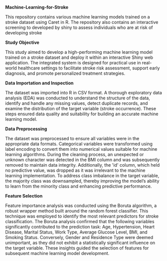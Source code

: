 **Machine-Learning-for-Stroke**

This repository contains various machine learning models trained on a stroke dataset using Caret in R. The repository also contains an interactive screening to developed by shiny to assess individuals who are at risk of developing stroke

**Study Objective**

This study aimed to develop a high-performing machine learning model trained on a stroke dataset and deploy it within an interactive Shiny web application. The integrated system is designed for practical use in real-world healthcare settings to facilitate stroke risk assessment, support early diagnosis, and promote personalized treatment strategies.

**Data Importation and Inspection**

The dataset was imported into R in CSV format. A thorough exploratory data analysis (EDA) was conducted to understand the structure of the data, identify and handle any missing values, detect duplicate records, and examine the distribution of the target variable (stroke occurrence). These steps ensured data quality and suitability for building an accurate machine learning model.

**Data Preprocessing**

The dataset was preprocessed to ensure all variables were in the appropriate data formats. Categorical variables were transformed using label encoding to convert them into numerical values suitable for machine learning algorithms. During the cleaning process, an unexpected or unknown character was detected in the BMI column and was subsequently removed to maintain data integrity. Additionally, the 'id' column, which held no predictive value, was dropped as it was irrelevant to the machine learning implementation. To address class imbalance in the target variable, the majority class was downsampled, thereby improving the model’s ability to learn from the minority class and enhancing predictive performance.

**Feature Selection**

Feature importance analysis was conducted using the Boruta algorithm, a robust wrapper method built around the random forest classifier. This technique was employed to identify the most relevant predictors for stroke classification. The Boruta analysis confirmed that the following variables significantly contributed to the prediction task: Age, Hypertension, Heart Disease, Marital Status, Work Type, Average Glucose Level, BMI, and Smoking Status. Conversely, Gender and Residence Type were deemed unimportant, as they did not exhibit a statistically significant influence on the target variable. These insights guided the selection of features for subsequent machine learning model development.

